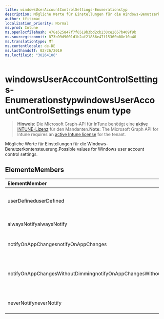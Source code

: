 ```yaml
---
title: windowsUserAccountControlSettings-Enumerationstyp
description: Mögliche Werte für Einstellungen für die Windows-Benutzerkontensteuerung.
author: tfitzmac
localization_priority: Normal
ms.prod: Intune
ms.openlocfilehash: 478e525847f7f6519b3bd2cb230ce2657b409f9b
ms.sourcegitcommit: 873b99d9001d1b2af21836e47f15360b08e10a40
ms.translationtype: MT
ms.contentlocale: de-DE
ms.lasthandoff: 02/26/2019
ms.locfileid: "30264106"
---
```

# <a name="windowsuseraccountcontrolsettings-enum-type"></a><span data-ttu-id="c9f9d-103">windowsUserAccountControlSettings-Enumerationstyp</span><span class="sxs-lookup"><span data-stu-id="c9f9d-103">windowsUserAccountControlSettings enum type</span></span>

> <span data-ttu-id="c9f9d-104">**Hinweis:** Die Microsoft Graph-API für InTune benötigt eine [aktive INTUNE-Lizenz](https://go.microsoft.com/fwlink/?linkid=839381) für den Mandanten.</span><span class="sxs-lookup"><span data-stu-id="c9f9d-104">**Note:** The Microsoft Graph API for Intune requires an [active Intune license](https://go.microsoft.com/fwlink/?linkid=839381) for the tenant.</span></span>

<span data-ttu-id="c9f9d-105">Mögliche Werte für Einstellungen für die Windows-Benutzerkontensteuerung.</span><span class="sxs-lookup"><span data-stu-id="c9f9d-105">Possible values for Windows user account control settings.</span></span>

## <a name="members"></a><span data-ttu-id="c9f9d-106">Elemente</span><span class="sxs-lookup"><span data-stu-id="c9f9d-106">Members</span></span>
|<span data-ttu-id="c9f9d-107">Element</span><span class="sxs-lookup"><span data-stu-id="c9f9d-107">Member</span></span>|<span data-ttu-id="c9f9d-108">Wert</span><span class="sxs-lookup"><span data-stu-id="c9f9d-108">Value</span></span>|<span data-ttu-id="c9f9d-109">Beschreibung</span><span class="sxs-lookup"><span data-stu-id="c9f9d-109">Description</span></span>|
|:---|:---|:---|
|<span data-ttu-id="c9f9d-110">userDefined</span><span class="sxs-lookup"><span data-stu-id="c9f9d-110">userDefined</span></span>|<span data-ttu-id="c9f9d-111">0</span><span class="sxs-lookup"><span data-stu-id="c9f9d-111">0</span></span>|<span data-ttu-id="c9f9d-112">Benutzerdefiniert, Standardwert, keine Absicht.</span><span class="sxs-lookup"><span data-stu-id="c9f9d-112">User Defined, default value, no intent.</span></span>|
|<span data-ttu-id="c9f9d-113">alwaysNotify</span><span class="sxs-lookup"><span data-stu-id="c9f9d-113">alwaysNotify</span></span>|<span data-ttu-id="c9f9d-114">1</span><span class="sxs-lookup"><span data-stu-id="c9f9d-114">1</span></span>|<span data-ttu-id="c9f9d-115">Immer benachrichtigen.</span><span class="sxs-lookup"><span data-stu-id="c9f9d-115">Always notify.</span></span>|
|<span data-ttu-id="c9f9d-116">notifyOnAppChanges</span><span class="sxs-lookup"><span data-stu-id="c9f9d-116">notifyOnAppChanges</span></span>|<span data-ttu-id="c9f9d-117">2</span><span class="sxs-lookup"><span data-stu-id="c9f9d-117">2</span></span>|<span data-ttu-id="c9f9d-118">Benachrichtigung bei App-Änderungen.</span><span class="sxs-lookup"><span data-stu-id="c9f9d-118">Notify on app changes.</span></span>|
|<span data-ttu-id="c9f9d-119">notifyOnAppChangesWithoutDimming</span><span class="sxs-lookup"><span data-stu-id="c9f9d-119">notifyOnAppChangesWithoutDimming</span></span>|<span data-ttu-id="c9f9d-120">3</span><span class="sxs-lookup"><span data-stu-id="c9f9d-120">3</span></span>|<span data-ttu-id="c9f9d-121">Benachrichtigung bei App-Änderungen ohne Dimmen des Desktops.</span><span class="sxs-lookup"><span data-stu-id="c9f9d-121">Notify on app changes without dimming desktop.</span></span>|
|<span data-ttu-id="c9f9d-122">neverNotify</span><span class="sxs-lookup"><span data-stu-id="c9f9d-122">neverNotify</span></span>|<span data-ttu-id="c9f9d-123">4</span><span class="sxs-lookup"><span data-stu-id="c9f9d-123">4</span></span>|<span data-ttu-id="c9f9d-124">Nie benachrichtigen.</span><span class="sxs-lookup"><span data-stu-id="c9f9d-124">Never notify.</span></span>|



